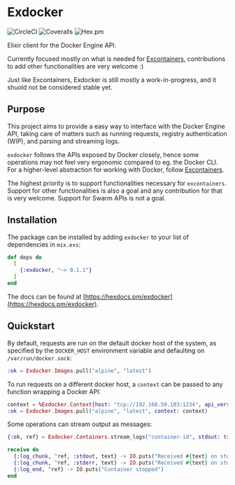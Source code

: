 # Exdocker

![CircleCI](https://img.shields.io/circleci/build/github/dallagi/exdocker)
![Coveralls](https://img.shields.io/coveralls/github/dallagi/exdocker)
![Hex.pm](https://img.shields.io/hexpm/v/exdocker)

Elixir client for the Docker Engine API.

Currently focused mostly on what is needed for [Excontainers](https://github.com/dallagi/excontainers), contributions to add other functionalities are very welcome :)

Just like Excontainers, Exdocker is still mostly a work-in-progress, and it shuold not be considered stable yet.

## Purpose

This project aims to provide a easy way to interface with the Docker Engine API, taking care of matters such as running requests, registry authentication (WIP), and parsing and streaming logs.

`exdocker` follows the APIs exposed by Docker closely, hence some operations may not feel very ergonomic compared to eg. the Docker CLI.
For a higher-level abstraction for working with Docker, follow [Excontainers](https://github.com/dallagi/excontainers).

The highest priority is to support functionalities necessary for `excontainers`.
Support for other functionalities is also a goal and any contribution for that is very welcome.
Support for Swarm APIs is not a goal.

## Installation

The package can be installed
by adding `exdocker` to your list of dependencies in `mix.exs`:

```elixir
def deps do
  [
    {:exdocker, "~> 0.1.1"}
  ]
end
```

The docs can be found at [https://hexdocs.pm/exdocker](https://hexdocs.pm/exdocker).

## Quickstart

By default, requests are run on the default docker host of the system, as specified by the `DOCKER_HOST` environment variable and defaulting on `/var/run/docker.sock`:

```elixir
:ok = Exdocker.Images.pull("alpine", "latest")
```

To run requests on a different docker host, a `context` can be passed to any function wrapping a Docker API:

```elixir
context = %Exdocker.Context{host: "tcp://192.168.59.103:1234", api_version: "v1.41"}
:ok = Exdocker.Images.pull("alpine", "latest", context: context)
```

Some operations can stream output as messages:

```elixir
{:ok, ref} = Exdocker.Containers.stream_logs("container-id", stdout: true, stderr: true, stream_to: self())

receive do
  {:log_chunk, ^ref, :stdout, text} -> IO.puts("Received #{text} on stdout")
  {:log_chunk, ^ref, :stderr, text} -> IO.puts("Received #{text} on stderr")
  {:log_end, ^ref} -> IO.puts("Container stopped")
end
```
